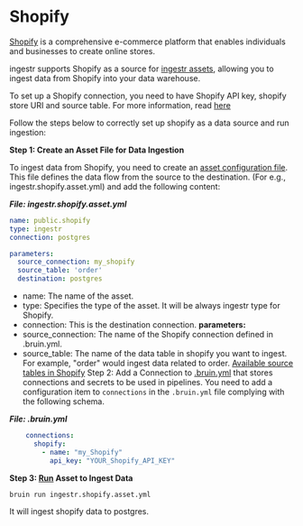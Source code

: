 # Shopify
[Shopify](https://www.Shopify.com/) is a comprehensive e-commerce platform that enables individuals and businesses to create online stores.

ingestr supports Shopify as a source for [ingestr assets](https://bruin-data.github.io/bruin/assets/ingestr.html), allowing you to ingest data from Shopify into your data warehouse.

To set up a Shopify connection, you need to have Shopify API key, shopify store URI and source table. For more information, read [here](https://bruin-data.github.io/ingestr/supported-sources/shopify.html)

Follow the steps below to correctly set up shopify as a data source and run ingestion:

**Step 1: Create an Asset File for Data Ingestion**

To ingest data from Shopify, you need to create an [asset configuration file](https://bruin-data.github.io/bruin/assets/ingestr.html#template). This file defines the data flow from the source to the destination.
(For e.g., ingestr.shopify.asset.yml) and add the following content:

***File: ingestr.shopify.asset.yml***
```yaml
name: public.shopify
type: ingestr
connection: postgres

parameters:
  source_connection: my_shopify
  source_table: 'order'
  destination: postgres
```
- name: The name of the asset.
- type: Specifies the type of the asset. It will be always ingestr type for Shopify.
- connection: This is the destination connection.
**parameters:**
- source_connection: The name of the Shopify connection defined in .bruin.yml.
- source_table: The name of the data table in shopify you want to ingest. For example, "order" would ingest data related to order.
  [Available source tables in Shopify](https://bruin-data.github.io/ingestr/supported-sources/shopify.html#available-tables)
Step 2: Add a Connection to [.bruin.yml](https://bruin-data.github.io/bruin/connections/overview.html) that stores connections and secrets to be used in pipelines.
You need to add a configuration item to `connections` in the `.bruin.yml` file complying with the following schema.

***File: .bruin.yml***
```yaml
    connections:
      shopify:
        - name: "my_Shopify"
          api_key: "YOUR_Shopify_API_KEY"
```
**Step 3: [Run](https://bruin-data.github.io/bruin/commands/run.html) Asset to Ingest Data**
```
bruin run ingestr.shopify.asset.yml
```
It will ingest shopify data to postgres.